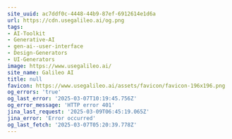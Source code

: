 ```yaml
---
site_uuid: ac7ddf0c-4448-44b9-87ef-6912614e1d6a
url: https://cdn.usegalileo.ai/og.png
tags:
- AI-Toolkit
- Generative-AI
- gen-ai--user-interface
- Design-Generators
- UI-Generators
image: https://www.usegalileo.ai/
site_name: Galileo AI
title: null
favicon: https://www.usegalileo.ai/assets/favicon/favicon-196x196.png
og_errors: 'true'
og_last_error: '2025-03-07T10:19:45.756Z'
og_error_message: 'HTTP error 401'
jina_last_request: '2025-03-09T06:45:19.065Z'
jina_error: 'Error occurred'
og_last_fetch: '2025-03-07T05:20:39.778Z'
---
```


